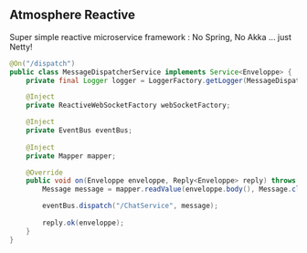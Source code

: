 ## Atmosphere Reactive
Super simple reactive microservice framework : No Spring, No Akka ... just Netty!

```java
@On("/dispatch")
public class MessageDispatcherService implements Service<Enveloppe> {
    private final Logger logger = LoggerFactory.getLogger(MessageDispatcherService.class);

    @Inject
    private ReactiveWebSocketFactory webSocketFactory;

    @Inject
    private EventBus eventBus;
    
    @Inject
    private Mapper mapper;

    @Override
    public void on(Enveloppe enveloppe, Reply<Enveloppe> reply) throws IOException {
        Message message = mapper.readValue(enveloppe.body(), Message.class);

        eventBus.dispatch("/ChatService", message);
        
        reply.ok(enveloppe);
    }
}
```

